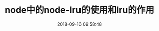 ---
title: node中的node-lru的使用和lru的作用
date: 2018-09-16 09:58:48
tags: [Node]
categories: [Node]
description: node中的node-lru的使用和lru的作用
---